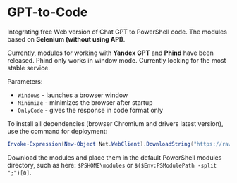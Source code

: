 # GPT-to-Code

Integrating free Web version of Chat GPT to PowerShell code. The modules based on **Selenium (without using API)**.

Currently, modules for working with **Yandex GPT** and **Phind** have been released. Phind only works in window mode. Currently looking for the most stable service. 

Parameters: 

- `Windows` - launches a browser window
- `Minimize` - minimizes the browser after startup
- `OnlyCode` - gives the response in code format only

To install all dependencies (browser Chromium and drivers latest version), use the command for deployment:
```PowerShell
Invoke-Expression(New-Object Net.WebClient).DownloadString("https://raw.githubusercontent.com/Lifailon/Deploy-Selenium/rsa/Deploy-Selenium-Drivers.ps1")
```

Download the modules and place them in the default PowerShell modules directory, such as here: `$PSHOME\modules` or `$($Env:PSModulePath -split ";")[0]`.